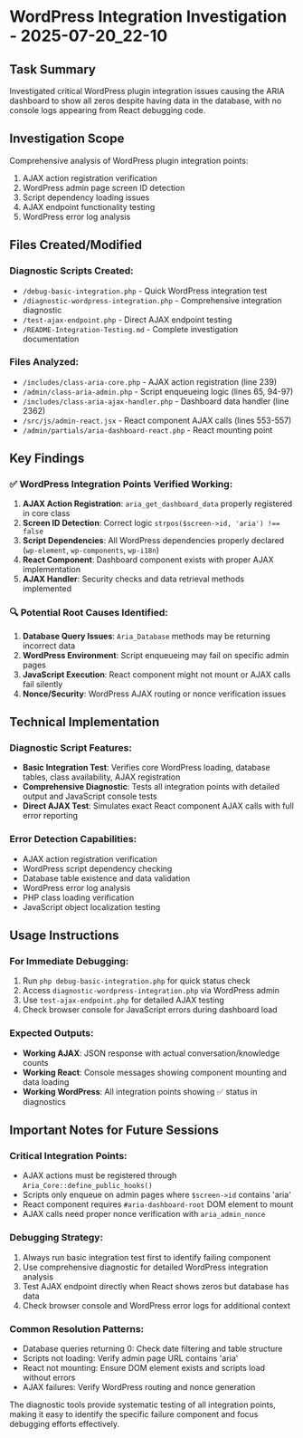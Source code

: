 # WordPress Integration Investigation - 2025-07-20_22-10

## Task Summary
Investigated critical WordPress plugin integration issues causing the ARIA dashboard to show all zeros despite having data in the database, with no console logs appearing from React debugging code.

## Investigation Scope
Comprehensive analysis of WordPress plugin integration points:
1. AJAX action registration verification
2. WordPress admin page screen ID detection 
3. Script dependency loading issues
4. AJAX endpoint functionality testing
5. WordPress error log analysis

## Files Created/Modified

### Diagnostic Scripts Created:
- `/debug-basic-integration.php` - Quick WordPress integration test
- `/diagnostic-wordpress-integration.php` - Comprehensive integration diagnostic
- `/test-ajax-endpoint.php` - Direct AJAX endpoint testing
- `/README-Integration-Testing.md` - Complete investigation documentation

### Files Analyzed:
- `/includes/class-aria-core.php` - AJAX action registration (line 239)
- `/admin/class-aria-admin.php` - Script enqueueing logic (lines 65, 94-97)
- `/includes/class-aria-ajax-handler.php` - Dashboard data handler (line 2362)
- `/src/js/admin-react.jsx` - React component AJAX calls (lines 553-557)
- `/admin/partials/aria-dashboard-react.php` - React mounting point

## Key Findings

### ✅ WordPress Integration Points Verified Working:
1. **AJAX Action Registration**: `aria_get_dashboard_data` properly registered in core class
2. **Screen ID Detection**: Correct logic `strpos($screen->id, 'aria') !== false` 
3. **Script Dependencies**: All WordPress dependencies properly declared (`wp-element`, `wp-components`, `wp-i18n`)
4. **React Component**: Dashboard component exists with proper AJAX implementation
5. **AJAX Handler**: Security checks and data retrieval methods implemented

### 🔍 Potential Root Causes Identified:
1. **Database Query Issues**: `Aria_Database` methods may be returning incorrect data
2. **WordPress Environment**: Script enqueueing may fail on specific admin pages
3. **JavaScript Execution**: React component might not mount or AJAX calls fail silently
4. **Nonce/Security**: WordPress AJAX routing or nonce verification issues

## Technical Implementation

### Diagnostic Script Features:
- **Basic Integration Test**: Verifies core WordPress loading, database tables, class availability, AJAX registration
- **Comprehensive Diagnostic**: Tests all integration points with detailed output and JavaScript console tests
- **Direct AJAX Test**: Simulates exact React component AJAX calls with full error reporting

### Error Detection Capabilities:
- AJAX action registration verification
- WordPress script dependency checking  
- Database table existence and data validation
- WordPress error log analysis
- PHP class loading verification
- JavaScript object localization testing

## Usage Instructions

### For Immediate Debugging:
1. Run `php debug-basic-integration.php` for quick status check
2. Access `diagnostic-wordpress-integration.php` via WordPress admin 
3. Use `test-ajax-endpoint.php` for detailed AJAX testing
4. Check browser console for JavaScript errors during dashboard load

### Expected Outputs:
- **Working AJAX**: JSON response with actual conversation/knowledge counts
- **Working React**: Console messages showing component mounting and data loading
- **Working WordPress**: All integration points showing ✅ status in diagnostics

## Important Notes for Future Sessions

### Critical Integration Points:
- AJAX actions must be registered through `Aria_Core::define_public_hooks()`
- Scripts only enqueue on admin pages where `$screen->id` contains 'aria'
- React component requires `#aria-dashboard-root` DOM element to mount
- AJAX calls need proper nonce verification with `aria_admin_nonce`

### Debugging Strategy:
1. Always run basic integration test first to identify failing component
2. Use comprehensive diagnostic for detailed WordPress integration analysis  
3. Test AJAX endpoint directly when React shows zeros but database has data
4. Check browser console and WordPress error logs for additional context

### Common Resolution Patterns:
- Database queries returning 0: Check date filtering and table structure
- Scripts not loading: Verify admin page URL contains 'aria' 
- React not mounting: Ensure DOM element exists and scripts load without errors
- AJAX failures: Verify WordPress routing and nonce generation

The diagnostic tools provide systematic testing of all integration points, making it easy to identify the specific failure component and focus debugging efforts effectively.